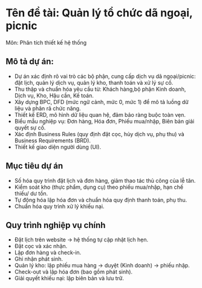 # Tên đề tài: Quản lý tổ chức dã ngoại, picnic
Môn: Phân tích thiết kế hệ thống 
## Mô tả dự án:
- Dự án xác định rõ vai trò các bộ phận, cung cấp dịch vụ dã ngoại/picnic: đặt lịch, quản lý dịch vụ, quản lý kho, thanh toán và xử lý sự cố.
- Thu thập và chuẩn hóa yêu cầu từ: Khách hàng,bộ phận Kinh doanh, Dịch vụ, Kho, Hậu cần, Kế toán.
- Xây dựng BPC, DFD (mức ngữ cảnh, mức 0, mức 1) để mô tả luồng dữ liệu và phân rã chức năng.
- Thiết kế ERD, mô hình dữ liệu quan hệ, đảm bảo ràng buộc toàn vẹn.
- Biểu mẫu nghiệp vụ: Đơn hàng, Hóa đơn, Phiếu mua/nhập, Biên bản giải quyết sự cố.
- Xác định Business Rules (quy định đặt cọc, hủy dịch vụ, phụ thu) và Business Requirements (BRD).
- Thiết kế giao diện người dùng (UI).
## Mục tiêu dự án 
- Số hóa quy trình đặt lịch và đơn hàng, giảm thao tác thủ công của lễ tân.
- Kiểm soát kho (thực phẩm, dụng cụ) theo phiếu mua/nhập, hạn chế thiếu/ dư tồn.
- Tự động hóa lập hóa đơn và chuẩn hóa quy định thanh toán, phụ thu.
- Chuẩn hóa quy trình xử lý khiếu nại.
## Quy trình nghiệp vụ chính 
- Đặt lịch trên website → hệ thống tự cập nhật lịch hẹn.
- Đặt cọc và xác nhận.
- Lập đơn hàng và check-in.
- Ghi nhận phát sinh.
- Quản lý kho: lập phiếu mua hàng → duyệt (Kinh doanh) → phiếu nhập.
- Check-out và lập hóa đơn (bao gồm phát sinh).
- Giải quyết khiếu nại: lập biên bản và lưu trữ.
